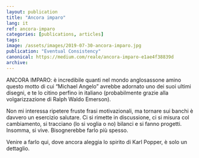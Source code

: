 ```yaml
---
layout: publication
title: "Ancora imparo"
lang: it
ref: ancora-imparo
categories: [publications, articles]
tags:
image: /assets/images/2019-07-30-ancora-imparo.jpg
publication: "Eventual Consistency"
canonical: https://medium.com/reale/ancora-imparo-e1ae4f38839d
archive:
---
```


ANCORA IMPARO: è incredibile quanti nel mondo anglosassone amino questo motto di cui “Michael Angelo” avrebbe adornato uno dei suoi ultimi disegni, e te lo citino perfino in italiano (probabilmente grazie alla volgarizzazione di Ralph Waldo Emerson).

Non mi interessa ripetere fruste frasi motivazionali, ma tornare sui banchi è davvero un esercizio salutare. Ci si rimette in discussione, ci si misura col cambiamento, si tracciano (lo si voglia o no) bilanci e si fanno progetti. Insomma, si vive. Bisognerebbe farlo più spesso.

Venire a farlo qui, dove ancora aleggia lo spirito di Karl Popper, è solo un dettaglio.
